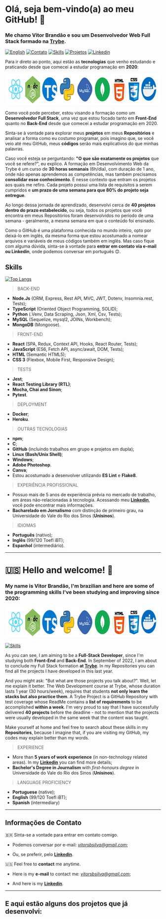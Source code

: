 # Olá, seja bem-vindo(a) ao meu GitHub! :wave:
### Me chamo **Vitor Brandão** e sou um **Desenvolvedor Web Full Stack** formado na [Trybe](https://www.betrybe.com/).

[<img alt="English" src="https://img.shields.io/badge/English_Translation-000000?style=for-the-badge&&color=informational">](#us-hello-and-welcome-wave)
[<img alt="Contato" src="https://img.shields.io/badge/-Contato-000000?style=for-the-badge&logo=appveyor&&color=blueviolet&logo=&logoColor=white">](#informações-de-contato)
[<img alt="Skills" src="https://img.shields.io/badge/-Stacks_&_Skills-000000?style=for-the-badge&&color=9cf">](#skills)
[<img alt="Projetos" src="https://img.shields.io/badge/Projetos-000000?style=for-the-badge&&color=inactive">](#e-aqui-estão-alguns-dos-projetos-que-já-desenvolvi)
[<img alt="Linkedin" src="https://img.shields.io/badge/-Linkedin-000000?style=for-the-badge&&color=critical">](https://www.linkedin.com/in/vitorbrandao-silva/)


Para ir direto ao ponto, aqui estão as **tecnologias** que venho estudando e praticando desde que comecei a estudar programação em **2020**:

<img src="my-coding-stacks-template.png" alt="my-skills" width="800" height="100" />

Como você pode perceber, estou visando a formação como um **Desenvolvedor Full Stack**, uma vez que estou focado tanto em **Front-End** quanto no **Back-End** desde que comecei a estudar programação em 2020. 

Sinta-se à vontade para explorar meus **projetos** em meus **Repositórios** e analisar a forma como eu costumo programar, pois imagino que, se você veio até meu GitHub, meus **códigos** serão mais explicativos do que minhas palavras. 

Caso você esteja se perguntando: **"O que são exatamente os projetos** que você se refere?", eu explico. A formação em Desenvolvimento Web da Trybe é um curso de **30 horas semanais** (6h/dia), com duração de 1 ano, onde não apenas aprendemos as competências, mas também precisamos **consolidar esse conhecimento**. É nesse contexto que entram os projetos aos quais me refiro. Cada projeto possui uma lista de requisitos a serem cumpridos e **um prazo de uma semana para que 80% do projeto seja entregue**. 

Ao longo dessa jornada de aprendizado, desenvolvi cerca de **40 projetos dentro do prazo estabelecido**, ou seja, todos os projetos que você encontra em meus Repositórios foram desenvolvidos no período de uma semana - geralmente, a mesma semana em que o conteúdo foi ensinado. 

Como o GitHub é uma plataforma conhecida no mundo inteiro, opto por deixá-lo em inglês, da mesma forma que estou acostumado a nomear arquivos e variáveis de meus códigos também em inglês. Mas caso fique com alguma dúvida, sinta-se à vontade para **entrar em contato via e-mail ou Linkedin**, onde podemos conversar em português :blush:.

Skills
---------
[![Top Langs](https://github-readme-stats.vercel.app/api/top-langs/?username=VitBrandao&langs_count=9&layout=compact&hide=python)](https://github.com/anuraghazra/github-readme-stats)


> BACK-END
- **Node.Js** (ORM, Express, Rest API, MVC, JWT, Dotenv, Insomnia.rest, Tests);
- **TypeScript** (Oriented Object Programming, SOLID);
- **Python** (.Venv, Data Scraping, Json, Xml, Csv, Tests);
- **MySQL** (Sequelize, mysql2, JOINs, Workbench);
- **MongoDB** (Mongoose).


> FRONT-END
- **React** (SPA, Redux, Context API, Hooks, React Router, Tests);
- **JavaScript** (ES6, Fetch API, async/await, DOM, Tests);
- **HTML** (Semantic HTML5);
- **CSS 3** (Flexbox, Mobile First, Responsive Design);


> TESTS
- **Jest**;
- **React Testing Library (RTL)**;
- **Mocha, Chai and Sinon**;
- **Pytest**.


> DEPLOYMENT
- **Docker**;
- **Heroku**.


> OUTRAS TECNOLOGIAS 
- **npm**;
- **C**;
- **GitHub** (incluindo trabalhos em grupo e projetos em dupla);
- **Linux (Bash/Unix Shell)**;
- **Windows**;
- **Adobe Photoshop**.
- **Canva**;
- Estou acostumado a desenvolver utilizando **ES Lint** e **Flake8**.


> EXPERIÊNCIA PROFISSIONAL
- Possuo mais de 5 anos de experiência prévia no mercado de trabalho, em áreas não-relacionadas à tecnologia. Acessando meu **[Linkedin](https://www.linkedin.com/in/vitorbrandao-silva/)**, você pode encontrar mais informações. 
- **Bacharelado em Jornalismo** com distinção de primeiro grau, na Universidade do Vale do Rio dos Sinos (**Unisinos**).

> IDIOMAS
- **Português** (nativo);
- **Inglês** (99/120 Toefl iBT);
- **Espanhol** (intermediário).

---
# :us: Hello and welcome! :wave:

### My name is **Vitor Brandão**, I'm **brazilian** and here are some of the **programming skills** I've been studying and improving since **2020**:

<img src="my-coding-stacks-template.png" alt="my-skills" width="800" height="100" />

[<img alt="Skills" src="https://img.shields.io/badge/-Full_List_of_Skills-000000?style=for-the-badge&&color=9cf">](#skills)


As you can see, I am aiming to be a **Full-Stack Developer**, since I'm studying both **Front-End** and **Back-End**. In September of 2022, I am about to conclude my Full Stack formation **at [Trybe](https://www.betrybe.com/)**. In my Repositories you can find all the projects I have developed in this last year.

And you might ask: "But what are those projects you talk about?". Well, let me explain it better. The Web Development course at Trybe, whose duration lasts 1 year (30 hours/week), requires that students **not only learn the stacks but also practice them**. A Trybe Project is a GitHub Repository with test coverage whose ReadMe contains a **list of requirements** to be accomplished **within a week**. I'm very proud to say that I have successfully delivered **40 projects** before the deadline - not to mention that the projects were usually developed in the same week that the content was taught.    

Make yourself at home and feel free to search about these skills in my **Repositories**, because I imagine that, if you are visiting my GitHub, my codes may explain better than my words. 

> EXPERIENCE
- More than **5 years of work experience** (in non-technology related areas). In my **[Linkedin](https://www.linkedin.com/in/vitorbrandao-silva/)** you can find more details;
- **Bachelor's Degree in Journalism** with *first-honours degree* in Universidade do Vale do Rio dos Sinos (**Unisinos**).

> LANGUAGE PROFICIENCY
- **Portuguese** (native);
- **English** (99/120 Toefl iBT);
- **Spanish** (intermediary)

---

Informações de Contato
---------
:brazil: Sinta-se a vontade para entrar em contato comigo.

* Podemos conversar por e-mail: *vitorsbsilva@gmail.com*;

* Ou, se preferir, pelo **[Linkedin](https://www.linkedin.com/in/vitorbrandao-silva/)**.


:us: Feel free to **contact** me anytime.

* Here is my **e-mail** to contact me: *vitorsbsilva@gmail.com*;

* And here is my **[Linkedin](https://www.linkedin.com/in/vitorbrandao-silva/)**.

---

E aqui estão alguns dos projetos que já desenvolvi:
---------
